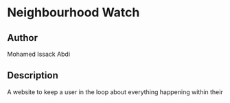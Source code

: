# Neighbourhood Watch

## Author
Mohamed Issack Abdi

## Description
A website to keep a user in the loop about everything happening within their